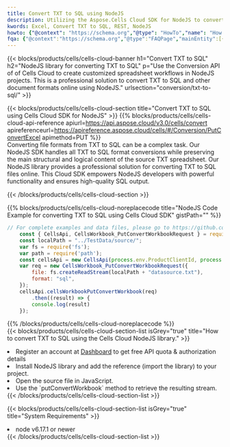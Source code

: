 ```yaml
---
title: Convert TXT to SQL using NodeJS 
description: Utilizing the Aspose.Cells Cloud SDK for NodeJS to convert a TXT format file to a SQL format file. 
kwords: Excel, Convert TXT to SQL, REST, NodeJS
howto: {"@context": "https://schema.org","@type": "HowTo","name": "How to convert TXT to SQL using the Cells Cloud NodeJS library.","description": "How to convert TXT to SQL using the Cells Cloud NodeJS library.","image": {"@type": "ImageObject"},"url": "/nodejs/conversion/txt-to-sql/","step": [{ "@type": "HowToStep","name": "How to convert TXT to SQL using the Cells Cloud NodeJS library. step 1", "image": {"@type": "ImageObject",},"url": "/nodejs/conversion/txt-to-sql/","text": "Register an account at <a href='https://dashboard.aspose.cloud/'>Dashboard</a> to get free API quota & authorization details",},{ "@type": "HowToStep","name": "How to convert TXT to SQL using the Cells Cloud NodeJS library. step 1", "image": {"@type": "ImageObject",},"url": "/nodejs/conversion/txt-to-sql/","text": "Install NodeJS library and add the reference (import the library) to your project.",},{ "@type": "HowToStep","name": "How to convert TXT to SQL using the Cells Cloud NodeJS library. step 1", "image": {"@type": "ImageObject",},"url": "/nodejs/conversion/txt-to-sql/","text": "Open the source file in JavaScript.",},{ "@type": "HowToStep","name": "How to convert TXT to SQL using the Cells Cloud NodeJS library. step 1", "image": {"@type": "ImageObject",},"url": "/nodejs/conversion/txt-to-sql/","text": "Use the `putConvertWorkbook` method to retrieve the resulting stream.",}, ],"supply": {"@type": "HowToSupply","name": "document"},"tool": [{"@type": "HowToTool","name": "Visual Studio, Visual Studio Code, WebStorm"},{"@type": "HowToTool","name": "Aspose Cells"}],"totalTime": "PT6M"}
fqa: {"@context":"https://schema.org","@type":"FAQPage","mainEntity":[{"@type":"Question","name":"Why convert file formats in C# using REST API?","acceptedAnswer":{"@type":"Answer","text":"Documents are encoded in many ways, and some files may be incompatible with the software you use. To open and read such files, just convert them to appropriate file formats.<br/><ol><li>Install .NET SDK and add the reference (import the library) to your project.</li><li>Open the source file in C# using REST API.</li><li>Call the PutConvertWorkbookRequest() method, passing an output filename with required extension.</li><li>Get the result of conversion as a separate file.</li></ol>"}},{"@type":"Question","name":"What file formats can I convert with your C# library?","acceptedAnswer":{"@type":"Answer","text":"We support a variety of file formats for conversion using .NET library, including XLSX, Excel, xls , PDF, CSV, HTML, Markdown, XML, PNG, JPG, TIFF, Json, TXT and many more."}},{"@type":"Question","name":"What is the maximum allowed file size for conversion using this .NET library?","acceptedAnswer":{"@type":"Answer","text":"There are no file size limits for format conversions using .NET library."}}]}
---
```



{{< blocks/products/cells/cells-cloud-banner h1="Convert TXT to SQL" h2="NodeJS library for converting TXT to SQL" p="Use the Conversion API of of Cells Cloud to create customized spreadsheet workflows in NodeJS projects. This is a professional solution to convert TXT to SQL and other document formats online using NodeJS." urlsection="conversion/txt-to-sql/" >}}

{{< blocks/products/cells/cells-cloud-section  title="Convert TXT to SQL using Cells Cloud SDK for NodeJS" >}}
{{% blocks/products/cells/cells-cloud-api-reference  apiurl=https://api.aspose.cloud/v3.0/cells/convert  apireferenceurl=https://apireference.aspose.cloud/cells/#/Conversion/PutConvertExcel  apimethod=PUT %}}
<br/>
Converting file formats from TXT to SQL can be a complex task. Our NodeJS SDK handles all TXT to SQL format conversions while preserving the main structural and logical content of the source TXT spreadsheet. Our NodeJS library provides a professional solution for converting TXT to SQL files online. This Cloud SDK empowers NodeJS developers with powerful functionality and ensures high-quality SQL output.

{{< /blocks/products/cells/cells-cloud-section >}}

{{% blocks/products/cells/cells-cloud-noreplacecode title="NodeJS Code Example for converting TXT to SQL using Cells Cloud SDK" gistPath="" %}}
 
```js
// For complete examples and data files, please go to https://github.com/aspose-cells-cloud/aspose-cells-cloud-node/
    const { CellsApi, CellsWorkbook_PutConvertWorkbookRequest } = require("asposecellscloud");
    const localPath = "../TestData/source/";
    var fs = require('fs');
    var path = require('path');
    const cellsApi = new CellsApi(process.env.ProductClientId, process.env.ProductClientSecret);
    var req = new CellsWorkbook_PutConvertWorkbookRequest({
        file: fs.createReadStream(localPath + "datasource.txt"),
        format: "sql",
    });
    cellsApi.cellsWorkbookPutConvertWorkbook(req)
        .then((result) => {
        console.log(result)
    });
```
 
{{% /blocks/products/cells/cells-cloud-noreplacecode  %}}
<br/>
{{< blocks/products/cells/cells-cloud-section-list isGrey="true"  title="How to convert TXT to SQL using the Cells Cloud NodeJS library." >}}
<li>Register an account at <a href="https://dashboard.aspose.cloud/">Dashboard</a> to get free API quota & authorization details</li>
<li>Install NodeJS library and add the reference (import the library) to your project.</li>
<li>Open the source file in JavaScript.</li>
<li>Use the `putConvertWorkbook` method to retrieve the resulting stream.</li>
{{< /blocks/products/cells/cells-cloud-section-list >}}

{{< blocks/products/cells/cells-cloud-section-list isGrey="true"  title="System Requirements" >}}
<li>node v6.17.1 or newer</li>
{{< /blocks/products/cells/cells-cloud-section-list >}}
